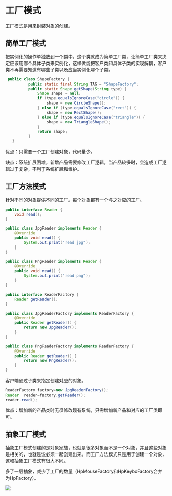 # 工厂模式

工厂模式是用来封装对象的创建。

## 简单工厂模式

把实例化的操作单独放到一个类中，这个类就成为简单工厂类，让简单工厂类来决定应该用哪个具体子类来实例化，这样做能把客户类和具体子类的实现解耦，客户类不再需要知道有哪些子类以及应当实例化哪个子类。 

```java
 public class ShapeFactory {
          public static final String TAG = "ShapeFactory";
          public static Shape getShape(String type) {
              Shape shape = null;
              if (type.equalsIgnoreCase("circle")) {
                  shape = new CircleShape();
              } else if (type.equalsIgnoreCase("rect")) {
                  shape = new RectShape();
              } else if (type.equalsIgnoreCase("triangle")) {
                  shape = new TriangleShape();
              }
              return shape;
          }
   }
```

优点：只需要一个工厂创建对象，代码量少。

缺点：系统扩展困难，新增产品需要修改工厂逻辑，当产品较多时，会造成工厂逻辑过于复杂，不利于系统扩展和维护。

## 工厂方法模式

针对不同的对象提供不同的工厂。每个对象都有一个与之对应的工厂。

```java
public interface Reader {
    void read();
}

public class JpgReader implements Reader {
    @Override
    public void read() {
        System.out.print("read jpg");
    }
}

public class PngReader implements Reader {
    @Override
    public void read() {
        System.out.print("read png");
    }
}

public interface ReaderFactory {
    Reader getReader();
}

public class JpgReaderFactory implements ReaderFactory {
    @Override
    public Reader getReader() {
        return new JpgReader();
    }
}

public class PngReaderFactory implements ReaderFactory {
    @Override
    public Reader getReader() {
        return new PngReader();
    }
}
```

客户端通过子类来指定创建对应的对象。

```java
ReaderFactory factory=new JpgReaderFactory();
Reader  reader=factory.getReader();
reader.read();
```

优点：增加新的产品类时无须修改现有系统，只需增加新产品和对应的工厂类即可。

## 抽象工厂模式

抽象工厂模式创建的是对象家族，也就是很多对象而不是一个对象，并且这些对象是相关的，也就是说必须一起创建出来。而工厂方法模式只是用于创建一个对象，这和抽象工厂模式有很大不同。

多了一层抽象，减少了工厂的数量（HpMouseFactory和HpKeyboFactory合并为HpFactory）。

![](http://img.dabin-coder.cn/image/抽象工厂.png)



